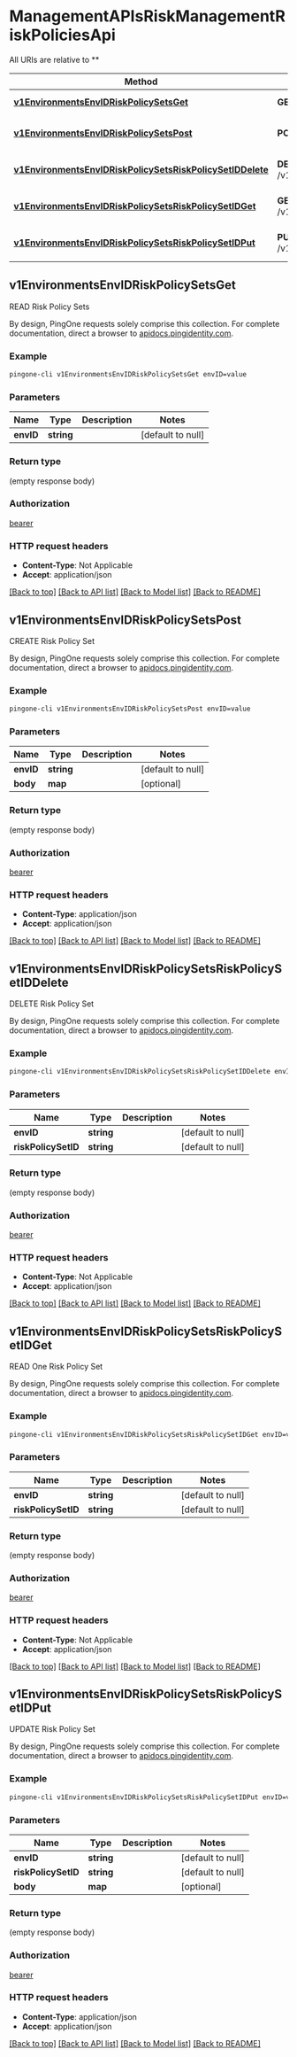 # ManagementAPIsRiskManagementRiskPoliciesApi

All URIs are relative to **

Method | HTTP request | Description
------------- | ------------- | -------------
[**v1EnvironmentsEnvIDRiskPolicySetsGet**](ManagementAPIsRiskManagementRiskPoliciesApi.md#v1EnvironmentsEnvIDRiskPolicySetsGet) | **GET** /v1/environments/{envID}/riskPolicySets | READ Risk Policy Sets
[**v1EnvironmentsEnvIDRiskPolicySetsPost**](ManagementAPIsRiskManagementRiskPoliciesApi.md#v1EnvironmentsEnvIDRiskPolicySetsPost) | **POST** /v1/environments/{envID}/riskPolicySets | CREATE Risk Policy Set
[**v1EnvironmentsEnvIDRiskPolicySetsRiskPolicySetIDDelete**](ManagementAPIsRiskManagementRiskPoliciesApi.md#v1EnvironmentsEnvIDRiskPolicySetsRiskPolicySetIDDelete) | **DELETE** /v1/environments/{envID}/riskPolicySets/{riskPolicySetID} | DELETE Risk Policy Set
[**v1EnvironmentsEnvIDRiskPolicySetsRiskPolicySetIDGet**](ManagementAPIsRiskManagementRiskPoliciesApi.md#v1EnvironmentsEnvIDRiskPolicySetsRiskPolicySetIDGet) | **GET** /v1/environments/{envID}/riskPolicySets/{riskPolicySetID} | READ One Risk Policy Set
[**v1EnvironmentsEnvIDRiskPolicySetsRiskPolicySetIDPut**](ManagementAPIsRiskManagementRiskPoliciesApi.md#v1EnvironmentsEnvIDRiskPolicySetsRiskPolicySetIDPut) | **PUT** /v1/environments/{envID}/riskPolicySets/{riskPolicySetID} | UPDATE Risk Policy Set



## v1EnvironmentsEnvIDRiskPolicySetsGet

READ Risk Policy Sets

By design, PingOne requests solely comprise this collection. For complete documentation, direct a browser to <a href='https://apidocs.pingidentity.com/pingone/platform/v1/api/'>apidocs.pingidentity.com</a>.

### Example

```bash
pingone-cli v1EnvironmentsEnvIDRiskPolicySetsGet envID=value
```

### Parameters


Name | Type | Description  | Notes
------------- | ------------- | ------------- | -------------
 **envID** | **string** |  | [default to null]

### Return type

(empty response body)

### Authorization

[bearer](../README.md#bearer)

### HTTP request headers

- **Content-Type**: Not Applicable
- **Accept**: application/json

[[Back to top]](#) [[Back to API list]](../README.md#documentation-for-api-endpoints) [[Back to Model list]](../README.md#documentation-for-models) [[Back to README]](../README.md)


## v1EnvironmentsEnvIDRiskPolicySetsPost

CREATE Risk Policy Set

By design, PingOne requests solely comprise this collection. For complete documentation, direct a browser to <a href='https://apidocs.pingidentity.com/pingone/platform/v1/api/'>apidocs.pingidentity.com</a>.

### Example

```bash
pingone-cli v1EnvironmentsEnvIDRiskPolicySetsPost envID=value
```

### Parameters


Name | Type | Description  | Notes
------------- | ------------- | ------------- | -------------
 **envID** | **string** |  | [default to null]
 **body** | **map** |  | [optional]

### Return type

(empty response body)

### Authorization

[bearer](../README.md#bearer)

### HTTP request headers

- **Content-Type**: application/json
- **Accept**: application/json

[[Back to top]](#) [[Back to API list]](../README.md#documentation-for-api-endpoints) [[Back to Model list]](../README.md#documentation-for-models) [[Back to README]](../README.md)


## v1EnvironmentsEnvIDRiskPolicySetsRiskPolicySetIDDelete

DELETE Risk Policy Set

By design, PingOne requests solely comprise this collection. For complete documentation, direct a browser to <a href='https://apidocs.pingidentity.com/pingone/platform/v1/api/'>apidocs.pingidentity.com</a>.

### Example

```bash
pingone-cli v1EnvironmentsEnvIDRiskPolicySetsRiskPolicySetIDDelete envID=value riskPolicySetID=value
```

### Parameters


Name | Type | Description  | Notes
------------- | ------------- | ------------- | -------------
 **envID** | **string** |  | [default to null]
 **riskPolicySetID** | **string** |  | [default to null]

### Return type

(empty response body)

### Authorization

[bearer](../README.md#bearer)

### HTTP request headers

- **Content-Type**: Not Applicable
- **Accept**: application/json

[[Back to top]](#) [[Back to API list]](../README.md#documentation-for-api-endpoints) [[Back to Model list]](../README.md#documentation-for-models) [[Back to README]](../README.md)


## v1EnvironmentsEnvIDRiskPolicySetsRiskPolicySetIDGet

READ One Risk Policy Set

By design, PingOne requests solely comprise this collection. For complete documentation, direct a browser to <a href='https://apidocs.pingidentity.com/pingone/platform/v1/api/'>apidocs.pingidentity.com</a>.

### Example

```bash
pingone-cli v1EnvironmentsEnvIDRiskPolicySetsRiskPolicySetIDGet envID=value riskPolicySetID=value
```

### Parameters


Name | Type | Description  | Notes
------------- | ------------- | ------------- | -------------
 **envID** | **string** |  | [default to null]
 **riskPolicySetID** | **string** |  | [default to null]

### Return type

(empty response body)

### Authorization

[bearer](../README.md#bearer)

### HTTP request headers

- **Content-Type**: Not Applicable
- **Accept**: application/json

[[Back to top]](#) [[Back to API list]](../README.md#documentation-for-api-endpoints) [[Back to Model list]](../README.md#documentation-for-models) [[Back to README]](../README.md)


## v1EnvironmentsEnvIDRiskPolicySetsRiskPolicySetIDPut

UPDATE Risk Policy Set

By design, PingOne requests solely comprise this collection. For complete documentation, direct a browser to <a href='https://apidocs.pingidentity.com/pingone/platform/v1/api/'>apidocs.pingidentity.com</a>.

### Example

```bash
pingone-cli v1EnvironmentsEnvIDRiskPolicySetsRiskPolicySetIDPut envID=value riskPolicySetID=value
```

### Parameters


Name | Type | Description  | Notes
------------- | ------------- | ------------- | -------------
 **envID** | **string** |  | [default to null]
 **riskPolicySetID** | **string** |  | [default to null]
 **body** | **map** |  | [optional]

### Return type

(empty response body)

### Authorization

[bearer](../README.md#bearer)

### HTTP request headers

- **Content-Type**: application/json
- **Accept**: application/json

[[Back to top]](#) [[Back to API list]](../README.md#documentation-for-api-endpoints) [[Back to Model list]](../README.md#documentation-for-models) [[Back to README]](../README.md)

